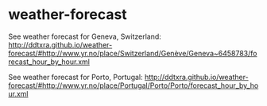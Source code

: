 # weather-forecast

See weather forecast for Geneva, Switzerland: http://ddtxra.github.io/weather-forecast/#http://www.yr.no/place/Switzerland/Genève/Geneva~6458783/forecast_hour_by_hour.xml

See weather forecast for Porto, Portugal: http://ddtxra.github.io/weather-forecast/#http://www.yr.no/place/Portugal/Porto/Porto/forecast_hour_by_hour.xml
